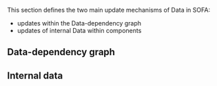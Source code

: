 This section defines the two main update mechanisms of Data in SOFA:
- updates within the Data-dependency graph
- updates of internal Data within components


Data-dependency graph
---------------------


Internal data
-------------


